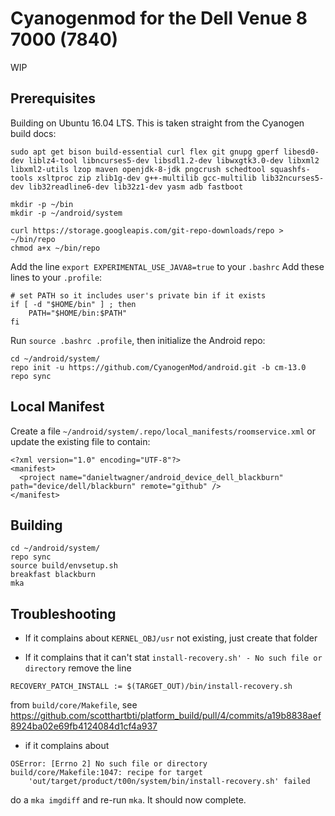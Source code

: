# Cyanogenmod for the Dell Venue 8 7000 (7840)

WIP

## Prerequisites

Building on Ubuntu 16.04 LTS. This is taken straight from the Cyanogen build docs:
```
sudo apt get bison build-essential curl flex git gnupg gperf libesd0-dev liblz4-tool libncurses5-dev libsdl1.2-dev libwxgtk3.0-dev libxml2 libxml2-utils lzop maven openjdk-8-jdk pngcrush schedtool squashfs-tools xsltproc zip zlib1g-dev g++-multilib gcc-multilib lib32ncurses5-dev lib32readline6-dev lib32z1-dev yasm adb fastboot

mkdir -p ~/bin
mkdir -p ~/android/system

curl https://storage.googleapis.com/git-repo-downloads/repo > ~/bin/repo
chmod a+x ~/bin/repo
```

Add the line `export EXPERIMENTAL_USE_JAVA8=true` to your `.bashrc`
Add these lines to your `.profile`:
```
# set PATH so it includes user's private bin if it exists
if [ -d "$HOME/bin" ] ; then
    PATH="$HOME/bin:$PATH"
fi
```

Run `source .bashrc .profile`, then initialize the Android repo:
```
cd ~/android/system/
repo init -u https://github.com/CyanogenMod/android.git -b cm-13.0
repo sync
```

## Local Manifest

Create a file `~/android/system/.repo/local_manifests/roomservice.xml` or update the existing file to contain:
```
<?xml version="1.0" encoding="UTF-8"?>
<manifest>
  <project name="danieltwagner/android_device_dell_blackburn" path="device/dell/blackburn" remote="github" />
</manifest>
```

## Building

```
cd ~/android/system/
repo sync
source build/envsetup.sh
breakfast blackburn
mka
```

## Troubleshooting

- If it complains about `KERNEL_OBJ/usr` not existing, just create that folder

- If it complains that it can't stat `install-recovery.sh' - No such file or directory` remove the line
```
RECOVERY_PATCH_INSTALL := $(TARGET_OUT)/bin/install-recovery.sh
```
from `build/core/Makefile`, see https://github.com/scotthartbti/platform_build/pull/4/commits/a19b8838aef8924ba02e69fb4124084d1cf4a937

- if it complains about
```
OSError: [Errno 2] No such file or directory
build/core/Makefile:1047: recipe for target
    'out/target/product/t00n/system/bin/install-recovery.sh' failed
```
do a `mka imgdiff` and re-run `mka`. It should now complete.